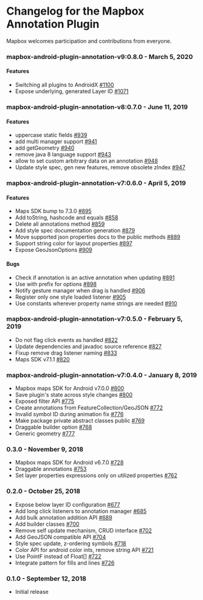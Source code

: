 # Changelog for the Mapbox Annotation Plugin

Mapbox welcomes participation and contributions from everyone.

### mapbox-android-plugin-annotation-v9:0.8.0 - March 5, 2020
#### Features
- Switching all plugins to AndroidX [#1100](https://github.com/mapbox/mapbox-plugins-android/pull/1100)
- Expose underlying, generated Layer ID [#1071](https://github.com/mapbox/mapbox-plugins-android/pull/1071)

### mapbox-android-plugin-annotation-v8:0.7.0 - June 11, 2019
#### Features
- uppercase static fields [#939](https://github.com/mapbox/mapbox-plugins-android/pull/939)
- add multi manager support [#941](https://github.com/mapbox/mapbox-plugins-android/pull/941)
- add getGeometry [#940](https://github.com/mapbox/mapbox-plugins-android/pull/940)
- remove java 8 language support [#943](https://github.com/mapbox/mapbox-plugins-android/pull/943)
- allow to set custom arbitrary data on an annotation [#948](https://github.com/mapbox/mapbox-plugins-android/pull/948)
- Update style spec, gen new features, remove obsolete zIndex [#947](https://github.com/mapbox/mapbox-plugins-android/pull/947)

### mapbox-android-plugin-annotation-v7:0.6.0 - April 5, 2019
#### Features
- Maps SDK bump to 7.3.0 [#895](https://github.com/mapbox/mapbox-plugins-android/pull/895)
- Add toString, hashcode and equals [#858](https://github.com/mapbox/mapbox-plugins-android/pull/858)
- Delete all annotations method [#859](https://github.com/mapbox/mapbox-plugins-android/pull/859)
- Add style spec documentation generation [#879](https://github.com/mapbox/mapbox-plugins-android/pull/879)
- Move supported json properties docs to the public methods [#889](https://github.com/mapbox/mapbox-plugins-android/pull/889)
- Support string color for layout properties [#897](https://github.com/mapbox/mapbox-plugins-android/pull/897)
- Expose GeoJsonOptions [#909](https://github.com/mapbox/mapbox-plugins-android/pull/909)
#### Bugs
- Check if annotation is an active annotation when updating [#891](https://github.com/mapbox/mapbox-plugins-android/pull/891)
- Use with prefix for options [#898](https://github.com/mapbox/mapbox-plugins-android/pull/898)
- Notify gesture manager when drag is handled [#906](https://github.com/mapbox/mapbox-plugins-android/pull/906)
- Register only one style loaded listener [#905](https://github.com/mapbox/mapbox-plugins-android/pull/905)
- Use constants wherever property name strings are needed [#910](https://github.com/mapbox/mapbox-plugins-android/pull/910)

### mapbox-android-plugin-annotation-v7:0.5.0 - February 5, 2019
- Do not flag click events as handled [#822](https://github.com/mapbox/mapbox-plugins-android/pull/822)
- Update dependencies and javadoc source reference [#827](https://github.com/mapbox/mapbox-plugins-android/pull/827)
- Fixup remove drag listener naming [#833](https://github.com/mapbox/mapbox-plugins-android/pull/833)
- Maps SDK v7.1.1 [#820](https://github.com/mapbox/mapbox-plugins-android/pull/820)

### mapbox-android-plugin-annotation-v7:0.4.0 - January 8, 2019
- Mapbox maps SDK for Android v7.0.0 [#800](https://github.com/mapbox/mapbox-plugins-android/pull/800)
- Save plugin's state across style changes [#800](https://github.com/mapbox/mapbox-plugins-android/pull/800/commits/cba17474e6087faf94375570700d4edfc52b6dd6)
- Exposed filter API [#775](https://github.com/mapbox/mapbox-plugins-android/pull/775)
- Create annotations from FeatureCollection/GeoJSON [#772](https://github.com/mapbox/mapbox-plugins-android/pull/772)
- Invalid symbol ID during animation fix [#776](https://github.com/mapbox/mapbox-plugins-android/pull/776/commits/c2488010f27107693fd529a01afc2f51ecde03cf)
- Make package private abstract classes public [#769](https://github.com/mapbox/mapbox-plugins-android/pull/769)
- Draggable builder option [#768](https://github.com/mapbox/mapbox-plugins-android/pull/768)
- Generic geometry [#777](https://github.com/mapbox/mapbox-plugins-android/pull/777)

### 0.3.0 - November 9, 2018
- Mapbox maps SDK for Android v6.7.0 [#728](https://github.com/mapbox/mapbox-plugins-android/pull/728)
- Draggable annotations [#753](https://github.com/mapbox/mapbox-plugins-android/pull/753)
- Set layer properties expressions only on utilized properties [#762](https://github.com/mapbox/mapbox-plugins-android/pull/762)

### 0.2.0 - October 25, 2018
- Expose below layer ID configuration [#677](https://github.com/mapbox/mapbox-plugins-android/pull/677)
- Add long click listeners to annotation manager [#685](https://github.com/mapbox/mapbox-plugins-android/pull/685)
- Add bulk annotation addition API [#689](https://github.com/mapbox/mapbox-plugins-android/pull/689)
- Add builder classes [#700](https://github.com/mapbox/mapbox-plugins-android/pull/700)
- Remove self update mechanism, CRUD interface [#702](https://github.com/mapbox/mapbox-plugins-android/pull/702)
- Add GeoJSON compatible API [#704](https://github.com/mapbox/mapbox-plugins-android/pull/704)
- Style spec update, z-ordering symbols [#718](https://github.com/mapbox/mapbox-plugins-android/pull/718)
- Color API for android color ints, remove string API [#721](https://github.com/mapbox/mapbox-plugins-android/pull/721)
- Use PointF instead of Float[] [#722](https://github.com/mapbox/mapbox-plugins-android/pull/722)
- Integrate pattern for fills and lines [#726](https://github.com/mapbox/mapbox-plugins-android/pull/726)

### 0.1.0 - September 12, 2018
- Initial release